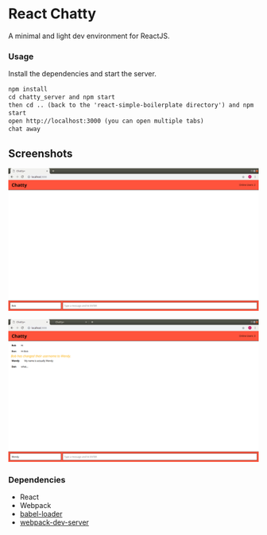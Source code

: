 React Chatty
=====================

A minimal and light dev environment for ReactJS.

### Usage

Install the dependencies and start the server.

```
npm install
cd chatty_server and npm start
then cd .. (back to the 'react-simple-boilerplate directory') and npm start
open http://localhost:3000 (you can open multiple tabs)
chat away
```

## Screenshots
!["Screenshot of Chatty app, simple and clean."](https://github.com/mBarlescu/chatty/blob/master/docs/Screenshot%20from%202018-11-29%2020-52-22.png?raw=true)

!["Screenshot of Chatty app messages, and a user changing their username."](https://github.com/mBarlescu/chatty/blob/master/docs/Screenshot%20from%202018-11-29%2020-54-46.png?raw=true)

### Dependencies

* React
* Webpack
* [babel-loader](https://github.com/babel/babel-loader)
* [webpack-dev-server](https://github.com/webpack/webpack-dev-server)
